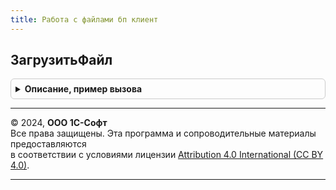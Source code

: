```yaml
---
title: Работа с файлами бп клиент
---
```



## ЗагрузитьФайл
<details style="margin: 1em 0; padding: 0.5em; border: 1px solid #ccc; border-radius: 6px;">

<summary style="font-weight: bold; cursor: pointer;">Описание, пример вызова</summary>

```bsl

// Помещает файл из локальной файловой системы во временное хранилище. Работает в веб- и тонком клиенте.
// Не требуется обязательной установки расширения работы с файлами в веб-клиенте.
//
// Параметры:
//  ОповещениеОЗавершенииЗагрузки - ОписаниеОповещения - По окончанию загрузки файла будет выполнена обработка переданного оповещения.
//    В процедуру обработки результата первым параметром передается структура, описание ключей структуры см. в ОписаниеЗагруженногоФайла().
//    Вторым параметром передается структура ДопПараметры, описание ключей структуры см. в ЗагрузитьФайл().
//  УникальныйИдентификатор - УникальныйИдентификатор - Уникальный идентификатор формы.
//  РасширенияФайла - Строка - Маска, для ограничений загружаемых файлов по расширению, начинается с ".", например "*.xml; *.zip".
//  ЗаголовокФормыВыбора - Строка - Заголовок диалога выбора файла.
//  ПутьКФайлу - Строка - Путь к загружаемому файлу. Если передан этот параметр диалог выбора файла не будет показан.
//
Процедура ЗагрузитьФайл(ОповещениеОЗавершенииЗагрузки, УникальныйИдентификатор, РасширенияФайла = "", ЗаголовокФормыВыбора = "",  ПутьКФайлу = "") Экспорт
```

Пример вызова
```bsl
РаботаСФайламиБПКлиент.ЗагрузитьФайл(ОповещениеОЗавершенииЗагрузки, УникальныйИдентификатор, РасширенияФайла, ЗаголовокФормыВыбора, ПутьКФайлу);
```
</details>

---

© 2024, **ООО 1С-Софт**  
Все права защищены. Эта программа и сопроводительные материалы предоставляются  
в соответствии с условиями лицензии [Attribution 4.0 International (CC BY 4.0)](https://creativecommons.org/licenses/by/4.0/legalcode).

---
